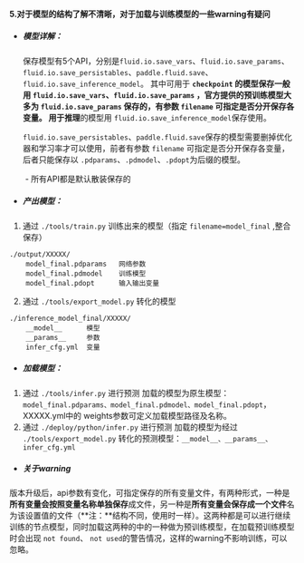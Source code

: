 #### 5.对于模型的结构了解不清晰，对于加载与训练模型的一些warning有疑问

- ##### 模型详解：
  保存模型有5个API，分别是`fluid.io.save_vars`、`fluid.io.save_params`、`fluid.io.save_persistables`、`paddle.fluid.save`、`fluid.io.save_inference_model`。
          其中可用于 **`checkpoint` **的模型保存一般用 `fluid.io.save_vars`、`fluid.io.save_params` ，官方提供的预训练模型大多为 `fluid.io.save_params` 保存的，有参数 `filename` 可指定是否分开保存各变量。
          用于**推理**的模型用 `fluid.io.save_inference_model`保存使用。

  ​       `fluid.io.save_persistables`、`paddle.fluid.save`保存的模型需要删掉优化器和学习率才可以使用，前者有参数 `filename` 可指定是否分开保存各变量，后者只能保存以 `.pdparams`、`.pdmodel`、`.pdopt`为后缀的模型。

  ​        - 所有API都是默认散装保存的

- ##### 产出模型：
1. 通过 `./tools/train.py` 训练出来的模型（指定 `filename=model_final` ,整合保存）

```
./output/XXXXX/
	model_final.pdparams   网络参数
	model_final.pdmodel    训练模型
	model_final.pdopt      输入输出变量
```
2. 通过 `./tools/export_model.py` 转化的模型
```
./inference_model_final/XXXXX/
	__model__      模型
	__params__     参数
	infer_cfg.yml  变量
```
- ##### 加载模型：
1. 通过 `./tools/infer.py` 进行预测
加载的模型为原生模型：`model_final.pdparams、model_final.pdmodel、model_final.pdopt`，XXXXX.yml中的 weights参数可定义加载模型路径及名称。
2. 通过 `./deploy/python/infer.py` 进行预测
加载的模型为经过 `./tools/export_model.py` 转化的预测模型：`__model__、__params__、infer_cfg.yml`
- ##### 关于warning
版本升级后，api参数有变化，可指定保存的所有变量文件，有两种形式，一种是**所有变量会按照变量名称单独保存**成文件，另一种是**所有变量会保存成一个文件**名为该设置值的文件（**注：**结构不同，使用时一样）。这两种都是可以进行继续训练的节点模型，同时加载这两种的中的一种做为预训练模型，在加载预训练模型时会出现 `not found`、 `not used`的警告情况，这样的warning不影响训练，可以忽略。

